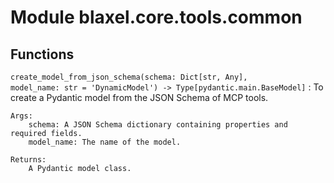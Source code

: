 Module blaxel.core.tools.common
===============================

Functions
---------

`create_model_from_json_schema(schema: Dict[str, Any], model_name: str = 'DynamicModel') ‑> Type[pydantic.main.BaseModel]`
:   To create a Pydantic model from the JSON Schema of MCP tools.
    
    Args:
        schema: A JSON Schema dictionary containing properties and required fields.
        model_name: The name of the model.
    
    Returns:
        A Pydantic model class.